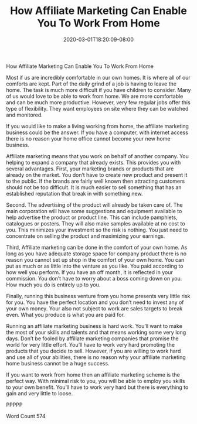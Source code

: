 ﻿---
title: "How Affiliate Marketing Can Enable You To Work From Home"
date: 2020-03-01T18:20:09-08:00
description: "TXT Tips for Web Success"
featured_image: "/images/TXT.jpg"
tags: ["TXT"]
---

How Affiliate Marketing Can Enable You To Work From Home

Most if us are incredibly comfortable in our own homes. It is where all of our comforts are kept. Part of the daily grind of a job is having to leave the home. The task is much more difficult if you have children to consider. Many of us would love to be able to work from home. We are more comfortable and can be much more productive. However, very few regular jobs offer this type of flexibility. They want employees on site where they can be watched and monitored. 

If you would like to make a living working from home, the affiliate marketing business could be the answer. If you have a computer, with internet access there is no reason your home office cannot become your new home business.

Affiliate marketing means that you work on behalf of another company. You helping to expand a company that already exists. This provides you with several advantages. First, your marketing brands or products that are already on the market. You don’t have to create new product and present it to the public. If the brands are fairly well known then attracting customers should not be too difficult. It is much easier to sell something that has an established reputation that break in with something new.

Second. The advertising of the product will already be taken care of. The main corporation will have some suggestions and equipment available to help advertise the product or product line. This can include pamphlets, catalogues or posters. They will also make samples available at no cost to you. This minimizes your investment so the risk is nothing. You just need to concentrate on selling the product and maximizing your earnings.

Third, Affiliate marketing can be done in the comfort of your own home. As long as you have adequate storage space for company product there is no reason you cannot set up shop in the comfort of your own home. You can put as much or as little into the venture as you like. You paid according to how well you perform. If you have an off month, it is reflected in your commission. You don’t have to worry about a boss coming down on you. How much you do is entirely up to you.

Finally, running this business venture from you home presents very little risk for you. You have the perfect location and you don’t need to invest any of your own money. Your also not subject to work are sales targets to break even. What you produce is what you are paid for.

Running an affiliate marketing business is hard work. You’ll want to make the most of your skills and talents and that means working some very long days. Don’t be fooled by affiliate marketing companies that promise the world for very little effort. You’ll have to work very hard promoting the products that you decide to sell. However, if you are willing to work hard and use all of your abilities, there is no reason why your affiliate marketing home business cannot be a huge success.

If you want to work from home then an affiliate marketing scheme is the perfect way. With minimal risk to you, you will be able to employ you skills to your own benefit. You’ll have to work very hard but there is everything to gain and very little to loose.

PPPPP

Word Count 574
